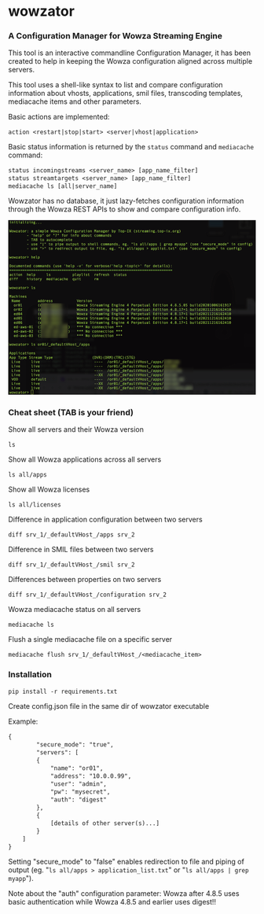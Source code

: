 # wowzator
### A Configuration Manager for Wowza Streaming Engine

This tool is an interactive commandline Configuration Manager, it has been created to help in keeping the Wowza configuration aligned across multiple servers.

This tool uses a shell-like syntax to list and compare configuration information about vhosts, applications, smil files, transcoding templates, mediacache items and other parameters.

Basic actions are implemented:

	action <restart|stop|start> <server|vhost|application>

Basic status information is returned by the `status` command and `mediacache` command:

	status incomingstreams <server_name> [app_name_filter]
	status streamtargets <server_name> [app_name_filter]
	mediacache ls [all|server_name]

Wowzator has no database, it just lazy-fetches configuration information through the Wowza REST APIs to show and compare configuration info.

![Wowzator Screenshot](wowzator-screenshot.png)

### Cheat sheet (TAB is your friend)
Show all servers and their Wowza version

	ls
	
Show all Wowza applications across all servers

	ls all/apps
	
Show all Wowza licenses

	ls all/licenses
	
Difference in application configuration between two servers

	diff srv_1/_defaultVHost_/apps srv_2

Difference in SMIL files between two servers

	diff srv_1/_defaultVHost_/smil srv_2

Differences between properties on two servers

	diff srv_1/_defaultVHost_/configuration srv_2
	
Wowza mediacache status on all servers

	mediacache ls
	
Flush a single mediacache file on a specific server

	mediacache flush srv_1/_defaultVHost_/<mediacache_item>

### Installation
	pip install -r requirements.txt

Create config.json file in the same dir of wowzator executable

Example:

	{
        	"secure_mode": "true",
        	"servers": [
			{
				"name": "or01",
				"address": "10.0.0.99",
				"user": "admin",
				"pw": "mysecret",
				"auth": "digest"
			},
			{
				[details of other server(s)...]
			}
		]
	}



Setting "secure_mode" to "false" enables redirection to file and piping of output (eg. "`ls all/apps > application_list.txt`" or "`ls all/apps | grep myapp`").

Note about the "auth" configuration parameter: Wowza after 4.8.5 uses basic authentication while Wowza 4.8.5 and earlier uses digest!!



  
